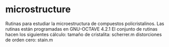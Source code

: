 # microstructure
Rutinas para estudiar la microestructura de compuestos policristalinos.
Las rutinas están programadas en GNU-OCTAVE 4.2.1
El conjunto de rutinas hacen los siguientes cálculo:
tamaño de cristalita: scherrer.m
distorciones de orden cero: stain.m

